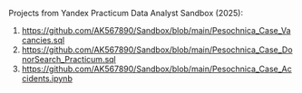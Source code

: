 Projects from Yandex Practicum Data Analyst Sandbox (2025):

1. https://github.com/AK567890/Sandbox/blob/main/Pesochnica_Case_Vacancies.sql
2. https://github.com/AK567890/Sandbox/blob/main/Pesochnica_Case_DonorSearch_Practicum.sql
3. https://github.com/AK567890/Sandbox/blob/main/Pesochnica_Case_Accidents.ipynb
